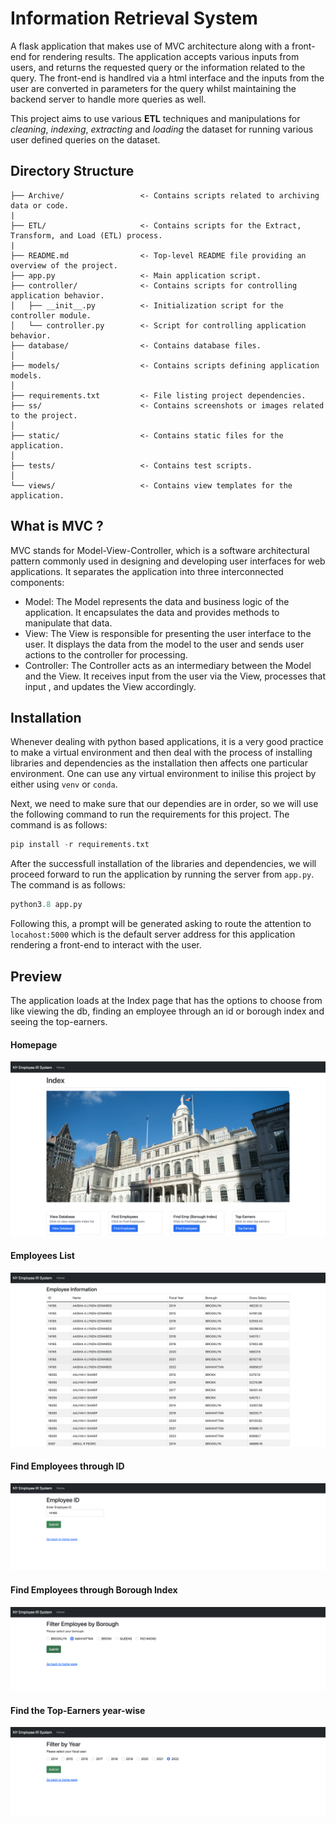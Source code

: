 # Information Retrieval System

A flask application that makes use of MVC architecture along with a front-end for rendering results. The application accepts various inputs from users, and returns the requested query or the information related to the query. The front-end is handlred via a html interface and the inputs from the user are converted in parameters for the query whilst maintaining the backend server to handle more queries as well. 

This project aims to use various **ETL** techniques and manipulations for *cleaning*, *indexing*, *extracting* and *loading* the dataset for running various user defined queries on the dataset.

## Directory Structure

```
├── Archive/                 <- Contains scripts related to archiving data or code.
|
├── ETL/                     <- Contains scripts for the Extract, Transform, and Load (ETL) process.
|
├── README.md                <- Top-level README file providing an overview of the project.
├── app.py                   <- Main application script.
├── controller/              <- Contains scripts for controlling application behavior.
│   ├── __init__.py          <- Initialization script for the controller module.
│   └── controller.py        <- Script for controlling application behavior.
├── database/                <- Contains database files.
│ 
├── models/                  <- Contains scripts defining application models.
│ 
├── requirements.txt         <- File listing project dependencies.
├── ss/                      <- Contains screenshots or images related to the project.
│
├── static/                  <- Contains static files for the application.
│
├── tests/                   <- Contains test scripts.
│
└── views/                   <- Contains view templates for the application.
```

## What is MVC ?

MVC stands for Model-View-Controller, which is a software architectural pattern commonly used in designing and developing user interfaces for web applications. It separates the application into three interconnected components:

- Model: The Model represents the data and business logic of the application. It encapsulates the data and provides methods to manipulate that data.
- View: The View is responsible for presenting the user interface to the user. It displays the data from the model to the user and sends user actions to the controller for processing.
- Controller: The Controller acts as an intermediary between the Model and the View. It receives input from the user via the View, processes that input , and updates the View accordingly.

## Installation

Whenever dealing with python based applications, it is a very good practice to make a virtual environment and then deal with the process of installing libraries and dependencies as the installation then affects one particular environment. One can use any virtual environment to inilise this project by either using `venv` or `conda`.

Next, we need to make sure that our dependies are in order, so we will use the following command to run the requirements for this project. The command is as follows:

```python
pip install -r requirements.txt
```

After the successfull installation of the libraries and dependencies, we will proceed forward to run the application by running the server from `app.py`. The command is as follows:

```python
python3.8 app.py
```
Following this, a prompt will be generated asking to route the attention to `locahost:5000` which is the default server address for this application rendering a front-end to interact with the user.

## Preview

The application loads at the Index page that has the options to choose from like viewing the db, finding an employee through an id or borough index and seeing the top-earners.

#### Homepage
![index](/ss/index.png)

#### Employees List
![employee-db](/ss/employee-db-list.png)

#### Find Employees through ID
![find-employee-id](/ss/find-employee-id.png)

#### Find Employees through Borough Index
![find-employee-borough](/ss/find-employee-borough.png)

#### Find the Top-Earners year-wise
![top-earners](/ss/top-earners.png)